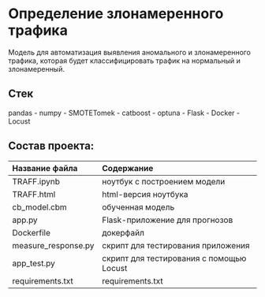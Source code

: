 # Определение злонамеренного трафика
Модель для автоматизация выявления аномального и злонамеренного трафика, которая будет классифицировать трафик на нормальный и злонамеренный.
## Стек
pandas - numpy - SMOTETomek - catboost - optuna - Flask - Docker - Locust
## Состав проекта:
| **Название файла**  | **Содержание**                            |
|:--------------------|:------------------------------------------|
| TRAFF.ipynb         | ноутбук с построением модели              |
| TRAFF.html          | html-версия ноутбука |
| cb_model.cbm        | обученная модель                          |
| app.py              | Flask-приложение для прогнозов            |
| Dockerfile          | докерфайл                                 |
| measure_response.py | скрипт для тестирования приложения        |
| app_test.py         | скрипт для тестирования с помощью Locust  |
| requirements.txt    | requirements.txt                          |